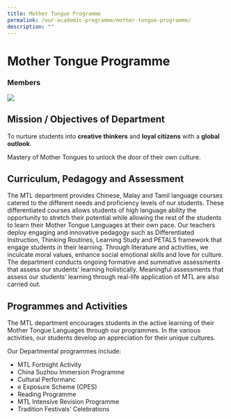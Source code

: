 ```yaml
---
title: Mother Tongue Programme
permalink: /our-academic-programme/mother-tongue-programme/
description: ""
---
```

# Mother Tongue Programme

### Members

![](/images/Our%20Academic%20Programme/MTL%20Dept%202019.png)

Mission / Objectives of Department
----------------------------------

  

To nurture students into **creative thinkers** and **loyal citizens** with a **global outlook**.

  

Mastery of Mother Tongues to unlock the door of their own culture.

Curriculum, Pedagogy and Assessment
-----------------------------------

  

The MTL department provides Chinese, Malay and Tamil language courses catered to the different needs and proficiency levels of our students. These differentiated courses allows students of high language ability the opportunity to stretch their potential while allowing the rest of the students to learn their Mother Tongue Languages at their own pace. Our teachers deploy engaging and innovative pedagogy such as Differentiated Instruction, Thinking Routines, Learning Study and PETALS framework that engage students in their learning. Through literature and activities, we inculcate moral values, enhance social emotional skills and love for culture. The department conducts ongoing formative and summative assessments that assess our students’ learning holistically. Meaningful assessments that assess our students’ learning through real-life application of MTL are also carried out.

Programmes and Activities
-------------------------

  

The MTL department encourages students in the active learning of their Mother Tongue Languages through our programmes. In the various activities, our students develop an appreciation for their unique cultures.

  

Our Departmental programmes include:

  

*   MTL Fortnight Activity
*   China Suzhou Immersion Programme
*   Cultural Performanc
*   e Exposure Scheme (CPES)
*   Reading Programme
*   MTL Intensive Revision Programme
*   Tradition Festivals’ Celebrations